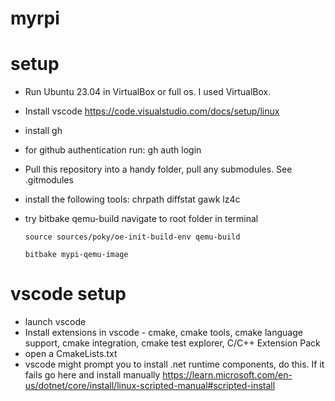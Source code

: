 # myrpi

# setup

- Run Ubuntu 23.04 in VirtualBox or full os. I used VirtualBox.
- Install vscode https://code.visualstudio.com/docs/setup/linux
- install gh
- for github authentication run: gh auth login
- Pull this repository into a handy folder, pull any submodules. See .gitmodules
- install the following tools:  chrpath diffstat gawk lz4c
- try bitbake qemu-build
      navigate to root folder in terminal
  
      source sources/poky/oe-init-build-env qemu-build
  
      bitbake mypi-qemu-image
  
# vscode setup
- launch vscode
- Install extensions in vscode - cmake, cmake tools, cmake language support, cmake integration, cmake test explorer, C/C++ Extension Pack
- open a CmakeLists.txt
- vscode might prompt you to install .net runtime components, do this. If it fails go here and install manually https://learn.microsoft.com/en-us/dotnet/core/install/linux-scripted-manual#scripted-install
  

